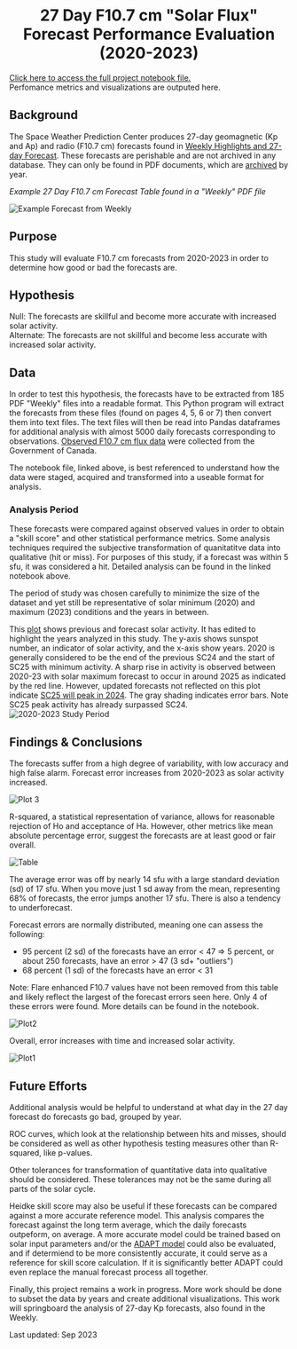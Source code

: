 # <center>27 Day F10.7 cm "Solar Flux" Forecast Performance Evaluation (2020-2023)</center>
[Click here to access the full project notebook file.](https://github.com/sunnysidedenver/swpc_27day/blob/main/27%20Day%20F10%20Forecast%20Verification%20for%202020_2023%20(1)%20.ipynb) </br>
Perfomance metrics and visualizations are outputed here.

## Background
The Space Weather Prediction Center produces 27-day geomagnetic (Kp and Ap) and radio (F10.7 cm) forecasts found in [Weekly Highlights and 27-day Forecast](https://www.swpc.noaa.gov/products/weekly-highlights-and-27-day-forecast). These forecasts are perishable and are not archived in any database. They can only be found in PDF documents, which are [archived](ftp.swpc.noaa.gov/pub/warehouse/) by year. 

*Example 27 Day F10.7 cm Forecast Table found in a "Weekly" PDF file*

![Example Forecast from Weekly](https://github.com/sunnysidedenver/swpc_27day/blob/main/Example%20Forecast.PNG) 

## Purpose
This study will evaluate F10.7 cm forecasts from 2020-2023 in order to determine how good or bad the forecasts are. 

## Hypothesis
Null: The forecasts are skillful and become more accurate with increased solar activity. </br>
Alternate: The forecasts are not skillful and become less accurate with increased solar activity.

## Data
In order to test this hypothesis, the forecasts have to be extracted from 185 PDF "Weekly" files into a readable format. This Python program will extract the forecasts from these files (found on pages 4, 5, 6 or 7) then convert them into text files. The text files will then be read into Pandas dataframes for additional analysis with almost 5000 daily forecasts corresponding to observations. [Observed F10.7 cm flux data](ftp.seismo.nrcan.gc.ca/spaceweather/solar_flux/daily_flux_values/fluxtable.txt) were collected from the Government of Canada. 

The notebook file, linked above, is best referenced to understand how the data were staged, acquired and transformed into a useable format for analysis.

### Analysis Period
These forecasts were compared against observed values in order to obtain a "skill score" and other statistical performance metrics. Some analysis techniques required the subjective transformation of quanitatitve data into qualitative (hit or miss). For purposes of this study, if a forecast was within 5 sfu, it was considered a hit. Detailed analysis can be found in the linked notebook above.

The period of study was chosen carefully to minimize the size of the dataset and yet still be representative of solar minimum (2020) and maximum (2023) conditions and the years in between. 

This [plot](https://www.swpc.noaa.gov/products/solar-cycle-progression) shows previous and forecast solar activity. It has edited to highlight the years analyzed in this study. The y-axis shows sunspot number, an indicator of solar activity, and the x-axis show years. 2020 is generally considered to be the end of the previous SC24 and the start of SC25 with minimum activity. A sharp rise in activity is observed between 2020-23 with solar maximum forecast to occur in around 2025 as indicated by the red line. However, updated forecasts not reflected on this plot indicate [SC25 will peak in 2024](https://www.space.com/sun-solar-maximum-may-arrive-early). The gray shading indicates error bars. Note SC25 peak activity has already surpassed SC24.
![2020-2023 Study Period](https://github.com/sunnysidedenver/swpc_27day/blob/main/study%20period.png)
## Findings & Conclusions
The forecasts suffer from a high degree of variability, with low accuracy and high false alarm. Forecast error increases from 2020-2023 as solar activity increased. 

![Plot 3](https://github.com/sunnysidedenver/swpc_27day/blob/main/f10errors_allyears.PNG) 

R-squared, a statistical representation of variance, allows for reasonable rejection of Ho and acceptance of Ha. However, other metrics like mean absolute percentage error, suggest the forecasts are at least good or fair overall.

![Table](https://github.com/sunnysidedenver/swpc_27day/blob/main/f10_error_table.png) 

The average error was off by nearly 14 sfu with a large standard deviation (sd) of 17 sfu. When you move just 1 sd away from the mean, representing 68% of forecasts, the error jumps another 17 sfu. There is also a tendency to underforecast. </br>

Forecast errors are normally distributed, meaning one can assess the following:

- 95 percent (2 sd) of the forecasts have an error < 47 => 5 percent, or about 250 forecasts, have an error > 47 (3 sd+ "outliers") </br>
- 68 percent (1 sd) of the forecasts have an error < 31 </br>

Note: Flare enhanced F10.7 values have not been removed from this table and likely reflect the largest of the forecast errors seen here. Only 4 of these errors were found. More details can be found in the notebook.

![Plot2](https://github.com/sunnysidedenver/swpc_27day/blob/main/err_hist.PNG) 

Overall, error increases with time and increased solar activity.

![Plot1](https://github.com/sunnysidedenver/swpc_27day/blob/main/f10_errors(1).png)

## Future Efforts
Additional analysis would be helpful to understand at what day in the 27 day forecast do forecasts go bad, grouped by year. 

ROC curves, which look at the relationship between hits and misses, should be considered as well as other hypothesis testing measures other than R-squared, like p-values.

Other tolerances for transformation of quantitative data into qualitative should be considered. These tolerances may not be the same during all parts of the solar cycle.

Heidke skill score may also be useful if these forecasts can be compared against a more accurate reference model. This analysis compares the forecast against the long term average, which the daily forecasts outpeform, on average. A more accurate model could be trained based on solar input parameters and/or the [ADAPT model](https://gong.nso.edu/adapt/sift/adapt_f10_forecast.txt) could also be evaluated, and if determiend to be more consistently accurate, it could serve as a reference for skill score calculation. If it is significantly better ADAPT could even replace the manual forecast process all together.

Finally, this project remains a work in progress. More work should be done to subset the data by years and create additional visualizations. This work will springboard the analysis of 27-day Kp forecasts, also found in the Weekly.

Last updated: Sep 2023

